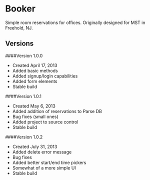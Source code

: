 Booker
===
Simple room reservations for offices.
Originally designed for MST in Freehold, NJ.

Versions
---
####Version 1.0.0
+ Created April 17, 2013
+ Added basic methods
+ Added signup/login capabilities
+ Added form elements
+ Stable build

####Version 1.0.1
+ Created May 6, 2013
+ Added addition of reservations to Parse DB
+ Bug fixes (small ones)
+ Added project to source control
+ Stable build

####Version 1.0.2
+ Created July 31, 2013
+ Added delete error message
+ Bug fixes
+ Added better start/end time pickers
+ Somewhat of a more simple UI
+ Stable build



